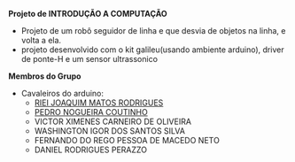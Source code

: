 **Projeto de INTRODUÇÃO A COMPUTAÇÃO**
- Projeto de um robô seguidor de linha e que desvia de objetos na linha, e volta a ela.
- projeto desenvolvido com o kit galileu(usando ambiente arduino), driver de ponte-H e um sensor ultrassonico 

**Membros do Grupo**
- Cavaleiros do arduino:
    - [RIEI JOAQUIM MATOS RODRIGUES](https://github.com/Riei-Joaquim)</br>
    - [PEDRO NOGUEIRA COUTINHO](https://github.com/PedroNC18)</br>
    - VICTOR XIMENES CARNEIRO DE OLIVEIRA
    - WASHINGTON IGOR DOS SANTOS SILVA
    - FERNANDO DO REGO PESSOA DE MACEDO NETO
    - DANIEL RODRIGUES PERAZZO

